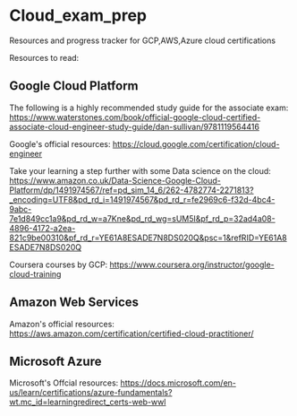 # Cloud_exam_prep
Resources and progress tracker for GCP,AWS,Azure cloud certifications

Resources to read:

Google Cloud Platform
---

The following is a highly recommended study guide for the associate exam:
https://www.waterstones.com/book/official-google-cloud-certified-associate-cloud-engineer-study-guide/dan-sullivan/9781119564416

Google's official resources:
https://cloud.google.com/certification/cloud-engineer

Take your learning a step further with some Data science on the cloud:
https://www.amazon.co.uk/Data-Science-Google-Cloud-Platform/dp/1491974567/ref=pd_sim_14_6/262-4782774-2271813?_encoding=UTF8&pd_rd_i=1491974567&pd_rd_r=fe2969c6-f32d-4bc4-9abc-7e1d849cc1a9&pd_rd_w=a7Kne&pd_rd_wg=sUM5I&pf_rd_p=32ad4a08-4896-4172-a2ea-821c9be00310&pf_rd_r=YE61A8ESADE7N8DS020Q&psc=1&refRID=YE61A8ESADE7N8DS020Q

Coursera courses by GCP:
https://www.coursera.org/instructor/google-cloud-training


Amazon Web Services
---

Amazon's official resources:
https://aws.amazon.com/certification/certified-cloud-practitioner/

Microsoft Azure
---
Microsoft's Offcial resources:
https://docs.microsoft.com/en-us/learn/certifications/azure-fundamentals?wt.mc_id=learningredirect_certs-web-wwl

